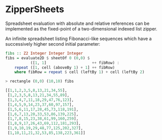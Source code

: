 ZipperSheets
============

Spreadsheet evaluation with absolute and relative references can be implemented as the fixed-point of a two-dimensional indexed list zipper.

An infinite spreadsheet listing Fibonacci-like sequences which have a successively higher second initial parameter:

```Haskell
fibs :: Z2 Integer Integer Integer
fibs = evaluate2D $ sheetOf 0 (0,0) $
           ([1, 1]                    ++ fibRow) :
    repeat ([1, cell (aboveBy 1) + 1] ++ fibRow)
    where fibRow = repeat $ cell (leftBy 1) + cell (leftBy 2)
```

```Haskell
> rectangle (0,0) (10,10) fibs

[[1,1,2,3,5,8,13,21,34,55],
 [1,2,3,5,8,13,21,34,55,89],
 [1,3,4,7,11,18,29,47,76,123],
 [1,4,5,9,14,23,37,60,97,157],
 [1,5,6,11,17,28,45,73,118,191],
 [1,6,7,13,20,33,53,86,139,225],
 [1,7,8,15,23,38,61,99,160,259],
 [1,8,9,17,26,43,69,112,181,293],
 [1,9,10,19,29,48,77,125,202,327],
 [1,10,11,21,32,53,85,138,223,361]]
```

